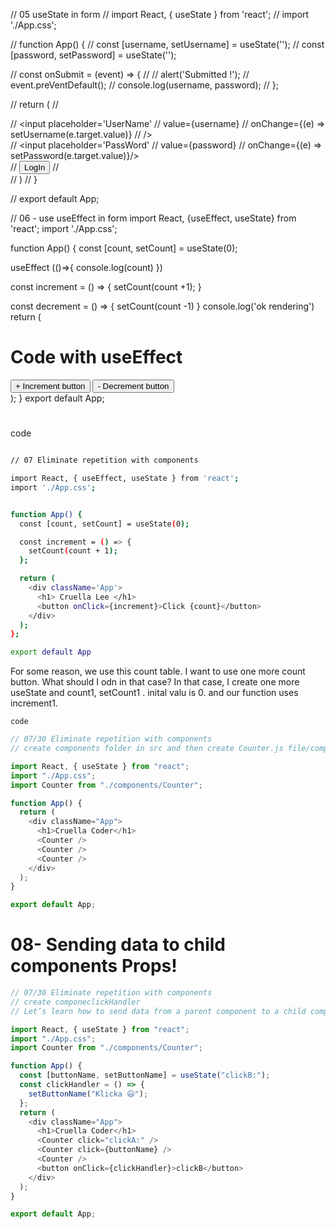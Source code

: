 // 05 useState in form
// import React, { useState } from 'react';
// import './App.css';

// function App() {
// const [username, setUsername] = useState('');
// const [password, setPassword] = useState('');

// const onSubmit = (event) => {
// // alert('Submitted !');
// event.preVentDefault();
// console.log(username, password);
// };

// return (
// <div className='App'>
// <input placeholder='UserName'
// value={username}
// onChange={(e) => setUsername(e.target.value)}
// /><br />
// <input placeholder='PassWord'
// value={password}
// onChange={(e) => setPassword(e.target.value)}/><br />
// <button onClick={onSubmit} >LogIn</button>
// </div>
// )
// }

// export default App;

// 06 - use useEffect in form
import React, {useEffect, useState} from 'react';
import './App.css';

function App() {
const [count, setCount] = useState(0);

useEffect (()=>{
console.log(count)
})

const increment = () => {
setCount(count +1);
}

const decrement = () => {
setCount(count -1)
}
console.log('ok rendering')
return (

  <div className='App' >
    <h1>Code with useEffect</h1>
    <button onClick={increment}>+ Increment button</button>
    <button onClick={decrement}>- Decrement button</button>
  </div>
  );
}
export default App;

#

code

```bash

// 07 Eliminate repetition with components

import React, { useEffect, useState } from 'react';
import './App.css';


function App() {
  const [count, setCount] = useState(0);

  const increment = () => {
    setCount(count + 1);
  };

  return (
    <div className='App'>
      <h1> Cruella Lee </h1>
      <button onClick={increment}>Click {count}</button>
    </div>
  );
};

export default App


```

<p> For some reason, we use this count table. 
    I want to use one more count button. 
    What should I odn in that case? In that case, I create one more useState and count1, setCount1 .  inital valu is 0. and our function uses increment1. 
</p>

`code`

```js
// 07/30 Eliminate repetition with components
// create components folder in src and then create Counter.js file/component

import React, { useState } from "react";
import "./App.css";
import Counter from "./components/Counter";

function App() {
  return (
    <div className="App">
      <h1>Cruella Coder</h1>
      <Counter />
      <Counter />
      <Counter />
    </div>
  );
}

export default App;
```

# 08- Sending data to child components Props!

```javascript
// 07/30 Eliminate repetition with components
// create componeclickHandler
// Let’s learn how to send data from a parent component to a child component.

import React, { useState } from "react";
import "./App.css";
import Counter from "./components/Counter";

function App() {
  const [buttonName, setButtonName] = useState("clickB:");
  const clickHandler = () => {
    setButtonName("Klicka 😃");
  };
  return (
    <div className="App">
      <h1>Cruella Coder</h1>
      <Counter click="clickA:" />
      <Counter click={buttonName} />
      <Counter />
      <button onClick={clickHandler}>clickB</button>
    </div>
  );
}

export default App;
```
